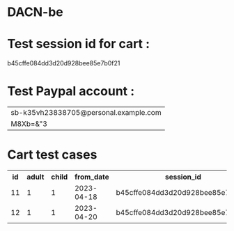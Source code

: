 # DACN-be

# Test session id for cart : 
b45cffe084dd3d20d928bee85e7b0f21
# Test Paypal account :

<table>
<tr>
<td>sb-k35vh23838705@personal.example.com</td>
</tr>
<tr>
<td>M8Xb=&"3</td>
</tr>
</table>

# Cart test cases
<table>
<tr>
<th>id</th>
<th>adult</th>
<th>child</th>
<th>from_date</th>
<th>session_id</th>
<th>to_date</th>
<th>hotel_id</th>
<th>room_id</th>
</tr>
<tr>
<td>
11
</td>
<td>1</td>
<td>1</td>
<td>2023-04-18</td>
<td>b45cffe084dd3d20d928bee85e7b0f21</td>
<td>2023-05-21</td>
<td>1</td>
<td>1</td>
</tr><tr>
<td>
12
</td>
<td>1</td>
<td>1</td>
<td>2023-04-20</td>
<td>b45cffe084dd3d20d928bee85e7b0f21</td>
<td>2023-05-24</td>
<td>2</td>
<td>2</td>
</tr>
</table>